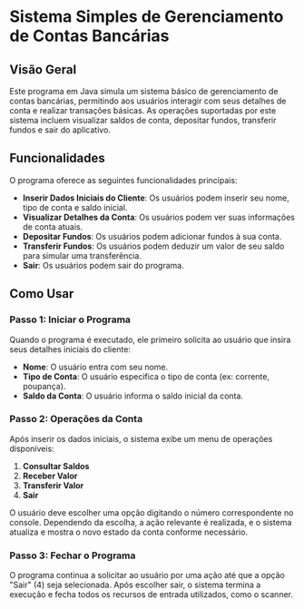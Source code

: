# Sistema Simples de Gerenciamento de Contas Bancárias

## Visão Geral

Este programa em Java simula um sistema básico de gerenciamento de contas bancárias, permitindo aos usuários interagir com seus detalhes de conta e realizar transações básicas. As operações suportadas por este sistema incluem visualizar saldos de conta, depositar fundos, transferir fundos e sair do aplicativo.

## Funcionalidades

O programa oferece as seguintes funcionalidades principais:

- **Inserir Dados Iniciais do Cliente**: Os usuários podem inserir seu nome, tipo de conta e saldo inicial.
- **Visualizar Detalhes da Conta**: Os usuários podem ver suas informações de conta atuais.
- **Depositar Fundos**: Os usuários podem adicionar fundos à sua conta.
- **Transferir Fundos**: Os usuários podem deduzir um valor de seu saldo para simular uma transferência.
- **Sair**: Os usuários podem sair do programa.

## Como Usar

### Passo 1: Iniciar o Programa

Quando o programa é executado, ele primeiro solicita ao usuário que insira seus detalhes iniciais do cliente:
- **Nome**: O usuário entra com seu nome.
- **Tipo de Conta**: O usuário especifica o tipo de conta (ex: corrente, poupança).
- **Saldo da Conta**: O usuário informa o saldo inicial da conta.

### Passo 2: Operações da Conta

Após inserir os dados iniciais, o sistema exibe um menu de operações disponíveis:
1. **Consultar Saldos**
2. **Receber Valor**
3. **Transferir Valor**
4. **Sair**

O usuário deve escolher uma opção digitando o número correspondente no console. Dependendo da escolha, a ação relevante é realizada, e o sistema atualiza e mostra o novo estado da conta conforme necessário.

### Passo 3: Fechar o Programa

O programa continua a solicitar ao usuário por uma ação até que a opção "Sair" (4) seja selecionada. Após escolher sair, o sistema termina a execução e fecha todos os recursos de entrada utilizados, como o scanner.
